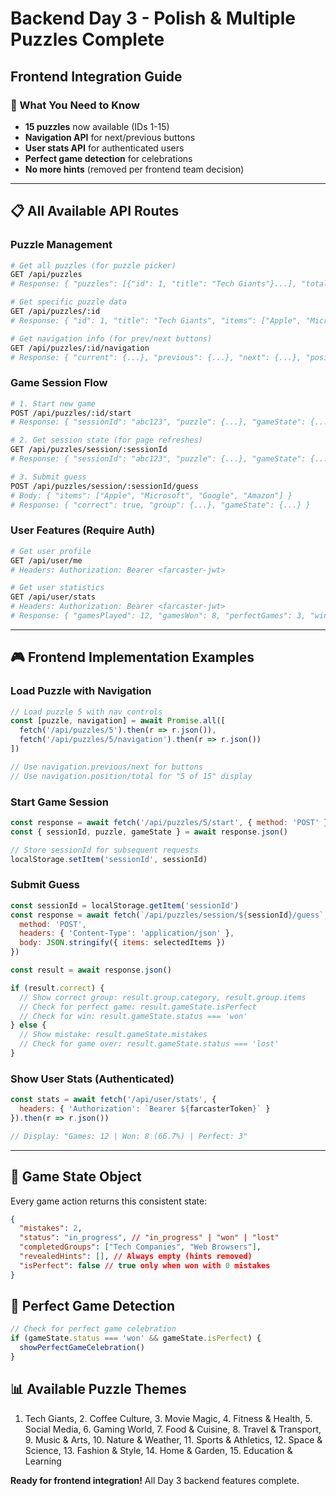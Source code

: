 # Backend Day 3 - Polish & Multiple Puzzles Complete

## Frontend Integration Guide

### 🎯 What You Need to Know
- **15 puzzles** now available (IDs 1-15)
- **Navigation API** for next/previous buttons
- **User stats API** for authenticated users  
- **Perfect game detection** for celebrations
- **No more hints** (removed per frontend team decision)

---

## 📋 All Available API Routes

### **Puzzle Management**
```bash
# Get all puzzles (for puzzle picker)
GET /api/puzzles
# Response: { "puzzles": [{"id": 1, "title": "Tech Giants"}...], "total": 15 }

# Get specific puzzle data  
GET /api/puzzles/:id
# Response: { "id": 1, "title": "Tech Giants", "items": ["Apple", "Microsoft"...] }

# Get navigation info (for prev/next buttons)
GET /api/puzzles/:id/navigation  
# Response: { "current": {...}, "previous": {...}, "next": {...}, "position": 5, "total": 15 }
```

### **Game Session Flow**
```bash
# 1. Start new game
POST /api/puzzles/:id/start
# Response: { "sessionId": "abc123", "puzzle": {...}, "gameState": {...} }

# 2. Get session state (for page refreshes)
GET /api/puzzles/session/:sessionId
# Response: { "sessionId": "abc123", "puzzle": {...}, "gameState": {...} }

# 3. Submit guess
POST /api/puzzles/session/:sessionId/guess
# Body: { "items": ["Apple", "Microsoft", "Google", "Amazon"] }
# Response: { "correct": true, "group": {...}, "gameState": {...} }
```

### **User Features** (Require Auth)
```bash
# Get user profile
GET /api/user/me
# Headers: Authorization: Bearer <farcaster-jwt>

# Get user statistics  
GET /api/user/stats
# Headers: Authorization: Bearer <farcaster-jwt>
# Response: { "gamesPlayed": 12, "gamesWon": 8, "perfectGames": 3, "winRate": 66.7 }
```

---

## 🎮 Frontend Implementation Examples

### **Load Puzzle with Navigation**
```javascript
// Load puzzle 5 with nav controls
const [puzzle, navigation] = await Promise.all([
  fetch('/api/puzzles/5').then(r => r.json()),
  fetch('/api/puzzles/5/navigation').then(r => r.json())
])

// Use navigation.previous/next for buttons
// Use navigation.position/total for "5 of 15" display
```

### **Start Game Session**
```javascript
const response = await fetch('/api/puzzles/5/start', { method: 'POST' })
const { sessionId, puzzle, gameState } = await response.json()

// Store sessionId for subsequent requests
localStorage.setItem('sessionId', sessionId)
```

### **Submit Guess**
```javascript
const sessionId = localStorage.getItem('sessionId')
const response = await fetch(`/api/puzzles/session/${sessionId}/guess`, {
  method: 'POST',
  headers: { 'Content-Type': 'application/json' },
  body: JSON.stringify({ items: selectedItems })
})

const result = await response.json()

if (result.correct) {
  // Show correct group: result.group.category, result.group.items
  // Check for perfect game: result.gameState.isPerfect
  // Check for win: result.gameState.status === 'won'
} else {
  // Show mistake: result.gameState.mistakes
  // Check for game over: result.gameState.status === 'lost'
}
```

### **Show User Stats** (Authenticated)
```javascript
const stats = await fetch('/api/user/stats', {
  headers: { 'Authorization': `Bearer ${farcasterToken}` }
}).then(r => r.json())

// Display: "Games: 12 | Won: 8 (66.7%) | Perfect: 3"
```

---

## 🎯 Game State Object
Every game action returns this consistent state:
```json
{
  "mistakes": 2,
  "status": "in_progress", // "in_progress" | "won" | "lost"  
  "completedGroups": ["Tech Companies", "Web Browsers"],
  "revealedHints": [], // Always empty (hints removed)
  "isPerfect": false // true only when won with 0 mistakes
}
```

## 🎉 Perfect Game Detection
```javascript
// Check for perfect game celebration
if (gameState.status === 'won' && gameState.isPerfect) {
  showPerfectGameCelebration()
}
```

## 📊 Available Puzzle Themes
1. Tech Giants, 2. Coffee Culture, 3. Movie Magic, 4. Fitness & Health, 5. Social Media, 6. Gaming World, 7. Food & Cuisine, 8. Travel & Transport, 9. Music & Arts, 10. Nature & Weather, 11. Sports & Athletics, 12. Space & Science, 13. Fashion & Style, 14. Home & Garden, 15. Education & Learning

**Ready for frontend integration!** All Day 3 backend features complete.